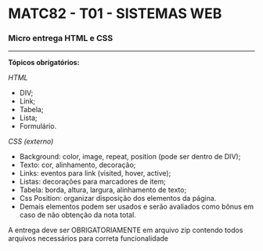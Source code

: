 # MATC82 - T01 - SISTEMAS WEB
### Micro entrega HTML e CSS
____

**Tópicos obrigatórios:**

*HTML*

- DIV;
- Link;
- Tabela;
- Lista;
- Formulário.

*CSS (externo)*

- Background: color, image, repeat, position (pode ser dentro de DIV);
- Texto: cor, alinhamento, decoração;
- Links: eventos para link (visited, hover, active);
- Listas: decorações para marcadores de item;
- Tabela: borda, altura, largura, alinhamento de texto;
- Css Position: organizar disposição dos elementos da página.
- Demais elementos podem ser usados e serão avaliados como bônus em caso de não obtenção da nota total.

A entrega deve ser OBRIGATORIAMENTE em arquivo zip contendo todos  arquivos necessários para correta funcionalidade